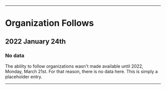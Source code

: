
***

# Organization Follows

## 2022 January 24th

### No data

The ability to follow organizations wasn't made available until 2022, Monday, March 21st. For that reason, there is no data here. This is simply a placeholder entry.

***
